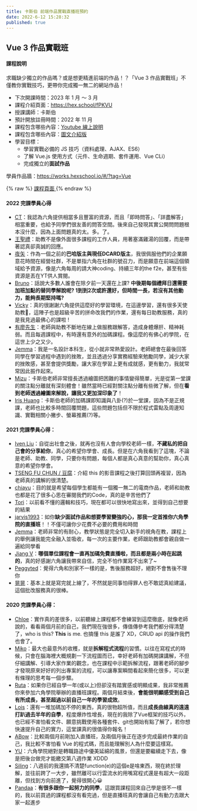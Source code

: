 ```yaml
---
title: 卡斯伯 前端作品實戰直播班預約
date: 2022-6-12 15:28:32
published: true
---
```

## Vue 3 作品實戰班

#### 課程說明

求職缺少獨立的作品嗎？或是想更精進前端的作品！？「Vue 3 作品實戰班」不僅教你實戰技巧，更帶你完成獨一無二的網站作品！

- 下次開課時間：2023 年 1 月 ～ 3 月 
- 課程介紹頁面：https://hex.school/fPKVU
- 授課講師：卡斯伯
- 預計開放註冊時間：2022 年 11 月
- 課程包含哪些內容：<a href="https://youtu.be/pkAOS7sPIVc" target="_blank">Youtube 線上說明</a>
- 課程包含哪些內容：<a href="/development/2020/09/22/javascript-training-1st/">圖文介紹版</a>
- 學習目標：
  - 學習實戰必備的 JS 技巧（資料處理、AJAX、ES6）
  - 了解 Vue.js 使用方式（元件、生命週期、套件運用、Vue CLi）
  - 完成獨立的**面試作品**

學員作品牆：https://works.hexschool.io/#/?tag=Vue

{% raw %}
<a class="btn btn-danger btn-lg" href="https://hex.school/fPKVU" target="_blank">
  <i class="bi bi-gem"></i> 課程頁面 <i class="bi bi-gem"></i>
</a>
{% endraw %}

#### 2022 完課學員心得
- [CT](https://vocus.cc/article/622b518bfd897800010ba4d4)：我認為六角提供相當多且豐富的資源，而且「即時問答」、「詳盡解答」相當重要，也給予同學們很友善的問答空間。後來自己發現其實公開問問題根本沒什麼，因為上面問題真的太。多。了。
- [王聖禮](https://vocus.cc/article/622b4137fd897800010b6d63)：助教不是像外面很多課程的工作人員，用著塞滿雞湯的回覆，而是帶著認真卻真誠的回應。
- [夜矢](https://home.gamer.com.tw/artwork.php?sn=5407571)：作為一個之前的**巴哈版主與現任DCARD版主**，我很佩服他們的企業願意花時間在經營社群，不是單指六角在社群的號召力，而是願意在前端這個領域給予資源，像是六角每周的請大神coding、持續三年的the f2e，甚至有些資源是丟在YT供人賞閱。
- [Bruno](https://brunoyu2022.pixnet.net/blog/post/59408419)：話說大多數人誰會在除夕前一天還在上課? **中後期每個禮拜日還需要加班加點的替同學解說呢? 1到到2次或許還好，但時間一長，若沒有其他動力，能夠長期堅持嗎?**
- [Vicky](https://medium.com/@hyxfish27/vue-%E7%9B%B4%E6%92%AD%E7%8F%AD-%E6%94%B9%E8%AE%8A%E6%88%91%E7%9A%84%E9%82%A3%E4%BA%9B%E5%B0%8F%E4%BA%8B-fbf2c74fe55d)：真的很謝謝六角提供這麼好的學習環境，在這邊學習，還有很多天使助教💖，這陣子也是超級辛苦的拼命改我們的作業，還有每日助教服務，真的是我見過最佛心的課啦 !
- [有廖先生](https://medium.com/@billpop742/2022-%E5%85%AD%E8%A7%92%E5%AD%B8%E9%99%A2-vue-%E7%9B%B4%E6%92%AD%E7%8F%AD%E5%BF%83%E5%BE%97-693915c21fd6)：老師與助教不斷地在線上做服務跟解答，造成身體爆肝、精神耗弱。而且每週課程中，有時還有意外的加碼課程。像這麼的有佛心的學院，在這世上少之又少。
- [Jemma](https://missnine.medium.com/%E6%98%AF%E9%80%99%E6%A8%A3%E7%9A%84%E8%AA%B2%E7%A8%8B%E5%A0%85%E5%AE%9A%E6%88%91%E7%9A%84%E5%89%8D%E7%AB%AF%E4%B9%8B%E8%B7%AF-%E5%85%AD%E8%A7%92%E5%AD%B8%E9%99%A2-cd1f2849df33)：我是一名設計本科生，從小就非常熱愛設計。老師總會在最後回答同學在學習過程中遇到的挫敗，並且透過分享實務經驗來勉勵同學，減少大家的挫敗感，甚至會提供獎勵，讓大家在學習上更有成就感，更有動力，我就常常因此振作起來。
- [Mizu](https://equatorial-alloy-23b.notion.site/2022-3-7-Vue-b3a24d30bd1b4abc8a76858e88f8cbb0)：卡斯伯老師非常擅長透過繪圖把困難的事情變得簡單，光是從第一堂課的關注點分離就有深刻體會！雖然當時已經對關注點分離有些微了解，但在**看到老師透過繪圖來解說，讓我又更加深印象了**！
- [Iris Huang](https://medium.com/@iris.huang/vue-%E7%9B%B4%E6%92%AD%E7%8F%AD%E8%AA%B2%E5%BE%8C%E5%BF%83%E5%BE%97-6fc2587ec48c)：卡斯伯老師的加碼課即知識與八卦(?)於一堂課，因為不是正規課，老師也比較多時間回覆問題，這些問題包括但不限於程式雷點及周邊知識、實戰相關小撇步、螢幕推薦(?)等。



#### 2021 完課學員心得：
- [Iven Liu](https://hackmd.io/1w6IAhxNSDWFi2GC58Jgrg?view)：自從出社會之後，就再也沒有人會向學校老師一樣，**不藏私的把自己會的分享給你**，真心的希望你學會、成長。但是在六角我看到了這塊，不論是老師、助教、同學，只要你有問題，每個人都是真心真意的幫助你，真心真意的希望你學會。
- [TSENG FU CHUN / 豆腐](https://tsengbatty.medium.com/2021-07-09-vue-%E7%9B%B4%E6%92%AD%E7%8F%AD%E5%BF%83%E5%BE%97%E6%96%87-c5232b4dce2e)：介紹 this 的影音課程之後打算回頭再複習，因為老師真的講解的很清楚。
- [chiayu](https://c85771029.medium.com/vue%E7%9B%B4%E6%92%AD%E7%8F%AD%E5%BF%83%E5%BE%97-ea8191e73e1a)：目的就是希望每個學生都能有一個獨一無二的電商作品，老師和助教也都是花了很多心思在審閱我們的Code，真的是辛苦他們了
- [Tori](https://hackmd.io/TOF4MRqCT8OrNfKvfQ6ymQ?view)：以前看不懂的邏輯和技巧，現在都可以很快地寫出來，並得到自己想要的結果
- [jarvis1993](https://t5138169.medium.com/vue%E7%9B%B4%E6%92%AD%E7%8F%AD-9ee9c178c7f4)：如你**缺少面試作品和想要學習變強的心，那我一定首推你六角學院的直播班**！！不僅可讓你少花費不必要的費用和時間
- [Jemma](https://missnine.medium.com/%E5%85%AD%E8%A7%92%E5%AD%B8%E9%99%A2-vue3-%E7%9B%B4%E6%92%AD%E7%8F%AD%E5%BF%83%E5%BE%97%E5%88%86%E4%BA%AB-78344f7fdf00)：老師非常的有耐心，教學狀態是完全切入新手的視角在教，課程上的舉例讓我能完全融入並吸收，每一次的主要作業，老師跟助教都會親自做一遍給同學看
- [Jiang V](https://jiangsdesign.medium.com/vue-%E4%BD%9C%E5%93%81%E5%AF%A6%E6%88%B0%E7%9B%B4%E6%92%AD%E7%8F%AD-%E5%BF%83%E5%BE%97%E5%88%86%E4%BA%AB-50077176b8b)：**哪個單位課程會一直再加碼免費直播啦，而且都是兩小時在起跳的**，真的好感謝六角讓我帶來自信，完全不怕作業寫不出來了~
- [Peggyted](https://peggyted0129.medium.com/vue-%E7%9B%B4%E6%92%AD%E7%8F%AD%E5%BF%83%E5%BE%97%E7%89%86-b969326ab56c)：覺得六角和別家不一樣的是，售後服務超好，絕對不會售後不理你
- [晃晃](https://haroldzhen531.medium.com/vue-%E7%9B%B4%E6%92%AD%E7%8F%AD%E8%AA%B2%E5%BE%8C%E5%BF%83%E5%BE%97-5512566382fc)：基本上就是寫完就上線了，不然就是同事怕得罪人也不敢認真給建議，這個批改服務真的很棒。



#### 2020 完課學員心得：
- [Chloe](https://medium.com/@chloelo925/%E5%85%AD%E8%A7%92-js-%E5%AF%A6%E6%88%B0%E7%9B%B4%E6%92%AD%E7%8F%AD%E5%BF%83%E5%BE%97-42282ad94a2)：實作真的差很多，以前聽線上課程都不會練習到這麼徹底，就像老師說的，看看兩個月前的自己，我們現在強很多，傳值傳參考我們都分得清楚了，who is this? **This** is me. 也搞懂 this 是誰了 XD，CRUD api 的操作我們也會了。
- [Miko](https://medium.com/@miko82290/%E5%85%AD%E8%A7%92%E5%AD%B8%E9%99%A2-js-%E4%BD%9C%E5%93%81%E5%AF%A6%E6%88%B0%E7%8F%AD%E5%BF%83%E5%BE%97-930debf84993)：最大也最意外的收穫，就是**拆解程式流程**的習慣。以往在寫程式的時候，只會在腦海裡大概規劃一下流程圖而已，幸好老師有加碼開課講解，不但仔細講解、引導大家作業的觀念，也在課程中示範拆解流程，跟著老師的腳步才發現原來好好的列出專案的流程，可以讓專案瞬間看起來簡化很多，可以更有條理的思考每一個步驟。
- [Ruta](https://medium.com/@RUE503/2020-%E5%85%AD%E8%A7%92%E5%AD%B8%E9%99%A2-js-%E4%BD%9C%E5%93%81%E7%9B%B4%E6%92%AD%E7%8F%AD-%E7%B5%90%E6%A5%AD%E5%BF%83%E5%BE%97-69a2099a2cf4)：如果你已經自學一年(或以上)但卻沒有踏實感或明顯成果，我非常推薦你來參加六角學院舉辦的直播班課程。兩個月結束後，**會能很明顯感受到自己有所成長，甚至超過以前自己一年的學習成效**。
- [Lois](https://hackmd.io/ycag0mdHS0Ku7kuPQS-5mg?view)：還有一堆加碼加不停的東西，真的很物超所值，而且**成長曲線真的遠遠打趴過去半年的自學**，程度爆炸性增長，現在的我除了Vue框架的技巧以外，也已經不害怕看文件、願意挑戰使用各種套件、git也開始有點了解了，若你想快速提升自己的實力，這堂課真的很值得你報名！
- [ABow](https://hackmd.io/7kZXT6mRTiirIm6DV_BfQQ)：比較兩個月前剛加入直播班，及兩個月後正在逐步完成最終作業的自己，我比較不害怕看 Vue 的程式碼，而且能理解別人為什麼要這樣寫。
- [YU](https://medium.com/@yuu_/%E4%BD%A0%E8%81%BD%E9%81%8E%E5%89%8D%E7%AB%AF%E5%AD%B5%E5%8C%96%E5%99%A8%E5%97%8E-%E5%A6%82%E6%9E%9C%E6%B2%92%E6%9C%89-%E9%82%A3%E5%8F%AF%E8%83%BD%E6%98%AF%E4%BD%A0%E9%82%84%E6%B2%92%E9%82%82%E9%80%85%E5%85%AD%E8%A7%92%E5%AD%B8%E9%99%A2-2966589d82bd)：六角學院絕對是轉職路途中優美延綿的風景，但還是要繼續走下去，像是把後台做完才能繳交第八週作業 XDDD
- [Siling](https://medium.com/@think.sea/%E5%85%AD%E8%A7%92%E5%AD%B8%E9%99%A2-2020-javascript-%E4%BD%9C%E5%93%81%E5%AF%A6%E6%88%B0%E7%9B%B4%E6%92%AD%E7%8F%AD%E5%BF%83%E5%BE%97-1719d74f9108)：八週前的我還搞不清楚function(e)的這個e是啥東西，現在終於理解，並往前跨了一大步，雖然離可以行雲流水的用嘴寫程式還是有超大一段距離，但找到方向前進了，覺得很開心😀
- [Pandaa](https://www.notion.so/JS-36ffc74ae2f54d419d5c4a754c234a7a)：**有很多跟你一起努力的同學**，這跟買課程回來自己學是很不一樣的，我以前買過的課程都沒有看完過，但是直播班真的會讓自己有動力去跟大家一起進步

